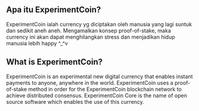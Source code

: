 Apa itu ExperimentCoin?
----------------

ExperimentCoin ialah currency yg diciptakan oleh manusia yang lagi suntuk dan sedikit aneh aneh. Mengamalkan konsep proof-of-stake, maka currency ini akan dapat menghilangkan stress dan menjadikan hidup manusia lebih happy ^_^v

What is ExperimentCoin?
----------------

ExperimentCoin is an experimental new digital currency that enables instant payments to
anyone, anywhere in the world. ExperimentCoin uses a proof-of-stake method in order for
the ExperimentCoin blockchain network to achieve distributed consensus. ExperimentCoin Core is
the name of open source software which enables the use of this currency.
